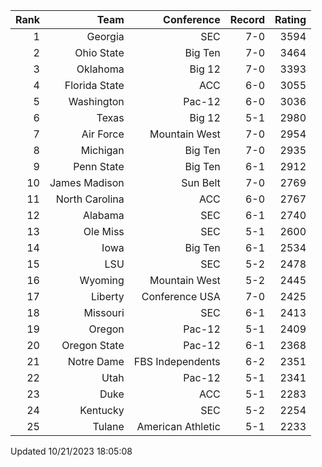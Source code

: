 | Rank  | Team                 | Conference           | Record   | Rating |
| ---:  | ---:                 | ---:                 | ---:     | ---:   |
| 1     | Georgia              | SEC                  | 7-0      | 3594   |
| 2     | Ohio State           | Big Ten              | 7-0      | 3464   |
| 3     | Oklahoma             | Big 12               | 7-0      | 3393   |
| 4     | Florida State        | ACC                  | 6-0      | 3055   |
| 5     | Washington           | Pac-12               | 6-0      | 3036   |
| 6     | Texas                | Big 12               | 5-1      | 2980   |
| 7     | Air Force            | Mountain West        | 7-0      | 2954   |
| 8     | Michigan             | Big Ten              | 7-0      | 2935   |
| 9     | Penn State           | Big Ten              | 6-1      | 2912   |
| 10    | James Madison        | Sun Belt             | 7-0      | 2769   |
| 11    | North Carolina       | ACC                  | 6-0      | 2767   |
| 12    | Alabama              | SEC                  | 6-1      | 2740   |
| 13    | Ole Miss             | SEC                  | 5-1      | 2600   |
| 14    | Iowa                 | Big Ten              | 6-1      | 2534   |
| 15    | LSU                  | SEC                  | 5-2      | 2478   |
| 16    | Wyoming              | Mountain West        | 5-2      | 2445   |
| 17    | Liberty              | Conference USA       | 7-0      | 2425   |
| 18    | Missouri             | SEC                  | 6-1      | 2413   |
| 19    | Oregon               | Pac-12               | 5-1      | 2409   |
| 20    | Oregon State         | Pac-12               | 6-1      | 2368   |
| 21    | Notre Dame           | FBS Independents     | 6-2      | 2351   |
| 22    | Utah                 | Pac-12               | 5-1      | 2341   |
| 23    | Duke                 | ACC                  | 5-1      | 2283   |
| 24    | Kentucky             | SEC                  | 5-2      | 2254   |
| 25    | Tulane               | American Athletic    | 5-1      | 2233   |

Updated 10/21/2023 18:05:08
